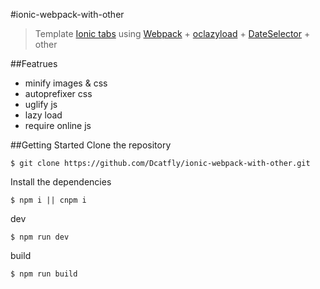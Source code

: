 #ionic-webpack-with-other
>Template [Ionic tabs](http://ionicframework.com/getting-started/) using [Webpack](https://webpack.github.io/) + [oclazyload](https://oclazyload.readme.io) + [DateSelector](https://github.com/AppianZ/multi-picker/tree/master/DateSelector) + other  

##Featrues
- minify images & css
- autoprefixer css
- uglify js
- lazy load
- require online js  

##Getting Started
Clone the repository
```
$ git clone https://github.com/Dcatfly/ionic-webpack-with-other.git
```
Install the dependencies
```
$ npm i || cnpm i
```
dev
```
$ npm run dev
```
build
```
$ npm run build
```
